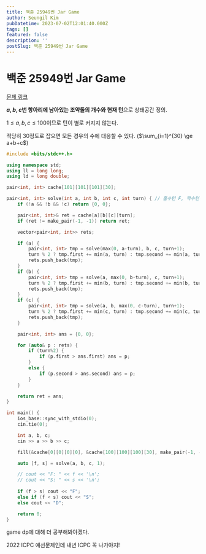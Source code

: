 ```yaml
---
title: 백준 25949번 Jar Game
author: Seungil Kim
pubDatetime: 2023-07-02T12:01:40.000Z
tags: []
featured: false
description: ''
postSlug: 백준 25949번 Jar Game
---
```

# 백준 25949번 Jar Game

[문제 링크](https://www.acmicpc.net/problem/25949)

**$a, b, c$번 항아리에 남아있는 조약돌의 개수와 현재 턴**으로 상태공간 정의.

$1 \le a, b, c \le 100$이므로 턴이 별로 커지지 않는다.

적당히 30정도로 잡으면 모든 경우의 수에 대응할 수 있다.  ($\sum_{i=1}^{30} \ge a+b+c$)

```cpp
#include <bits/stdc++.h>

using namespace std;
using ll = long long;
using ld = long double;

pair<int, int> cache[101][101][101][30];

pair<int, int> solve(int a, int b, int c, int turn) { // 홀수턴 F, 짝수턴 S
    if (!a && !b && !c) return {0, 0};

    pair<int, int>& ret = cache[a][b][c][turn];
    if (ret != make_pair(-1, -1)) return ret;

    vector<pair<int, int>> rets;

    if (a) {
        pair<int, int> tmp = solve(max(0, a-turn), b, c, turn+1);
        turn % 2 ? tmp.first += min(a, turn) : tmp.second += min(a, turn);
        rets.push_back(tmp);
    }
    if (b) {
        pair<int, int> tmp = solve(a, max(0, b-turn), c, turn+1);
        turn % 2 ? tmp.first += min(b, turn) : tmp.second += min(b, turn);
        rets.push_back(tmp);
    }
    if (c) {
        pair<int, int> tmp = solve(a, b, max(0, c-turn), turn+1);
        turn % 2 ? tmp.first += min(c, turn) : tmp.second += min(c, turn);
        rets.push_back(tmp);
    }

    pair<int, int> ans = {0, 0};

    for (auto& p : rets) {
        if (turn%2) {
            if (p.first > ans.first) ans = p;
        }
        else {
            if (p.second > ans.second) ans = p;
        }
    }

    return ret = ans;
}

int main() {
    ios_base::sync_with_stdio(0);
    cin.tie(0);

    int a, b, c;    
    cin >> a >> b >> c;

    fill(&cache[0][0][0][0], &cache[100][100][100][30], make_pair(-1, -1));

    auto [f, s] = solve(a, b, c, 1);

    // cout << "F: " << f << '\n';
    // cout << "S: " << s << '\n';
    
    if (f > s) cout << "F";
    else if (f < s) cout << "S";
    else cout << "D";

    return 0;
}
```

game dp에 대해 더 공부해봐야겠다.

2022 ICPC 예선문제인데 내년 ICPC 꼭 나가야지!
